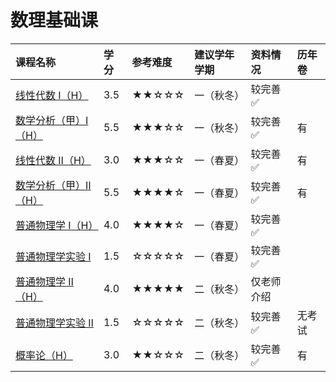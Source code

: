 # 数理基础课

<style>
.md-typeset table:not([class]) th {
    min-width: 1em;
}
</style>

<div style="text-align: center" markdown="1">

|课程名称|学分|参考难度|建议学年学期|资料情况|历年卷|
|:--|:--|:--|:--|:--|:--|
|[线性代数 Ⅰ（H）](linear_algebra1/)|3.5|★★☆☆☆|一（秋冬）|较完善✅||
|[数学分析（甲）Ⅰ（H）](math_analysis1/)|5.5|★★★☆☆|一（秋冬）|较完善✅|有|
|[线性代数 Ⅱ（H）](linear_algebra2/)|3.0|★★★☆☆|一（春夏）|较完善✅|有|
|[数学分析（甲）Ⅱ（H）](math_analysis2/)|5.5|★★★★☆|一（春夏）|较完善✅|有|
|[普通物理学 Ⅰ（H）](physics1/)|4.0|★★★★☆|一（春夏）|较完善✅||
|[普通物理学实验 Ⅰ](physics_experiment1/)|1.5|☆☆☆☆☆|一（春夏）|较完善✅||
|[普通物理学 Ⅱ（H）](physics2/)|4.0|★★★★★|二（秋冬）|仅老师介绍||
|[普通物理学实验 Ⅱ](physics_experiment2/)|1.5|☆☆☆☆☆|二（秋冬）|较完善✅|无考试|
|[概率论（H）](probability/)|3.0|★★☆☆☆|二（秋冬）|较完善✅|有|

</div>
